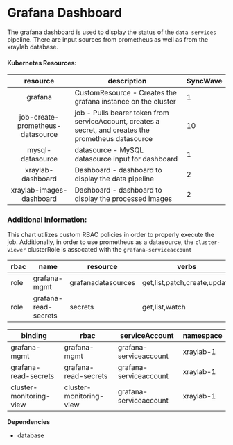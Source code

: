 # Grafana Dashboard

The grafana dashboard is used to display the status of the `data services` pipeline. There are input sources from prometheus 
as well as from the xraylab database. 

#### Kubernetes Resources:

|resource|description|SyncWave|
|:--------:|-----------|------|
|grafana | CustomResource - Creates the grafana instance on the cluster | 1 |
|job-create-prometheus-datasource | job - Pulls bearer token from serviceAccount, creates a secret, and creates the prometheus datasource | 10 |
|mysql-datasource| datasource - MySQL datasource input for dashboard | 1 |
|xraylab-dashboard| Dashboard - dashboard to display the data pipeline | 2 |
|xraylab-images-dashboard| Dashboard - dashboard to display the processed images | 2 |

### Additional Information:

This chart utilizes custom RBAC policies in order to properly execute the job. Additionally, in order to use prometheus as a datasource, the `cluster-viewer` clusterRole is assocated with the `grafana-serviceaccount`

|rbac|name|resource|verbs|namespace|
|----|----|--------|-----|---------|
|role|grafana-mgmt|grafanadatasources|get,list,patch,create,update|xraylab-1|
|role|grafana-read-secrets|secrets|get,list,watch|xraylab-1|

|binding|rbac|serviceAccount|namespace|
|----|----|--------|-----|
|grafana-mgmt|grafana-mgmt|grafana-serviceaccount|xraylab-1|
|grafana-read-secrets|grafana-read-secrets|grafana-serviceaccount|xraylab-1|
|cluster-monitoring-view|cluster-monitoring-view|grafana-serviceaccount|xraylab-1|

**Dependencies**
- database


